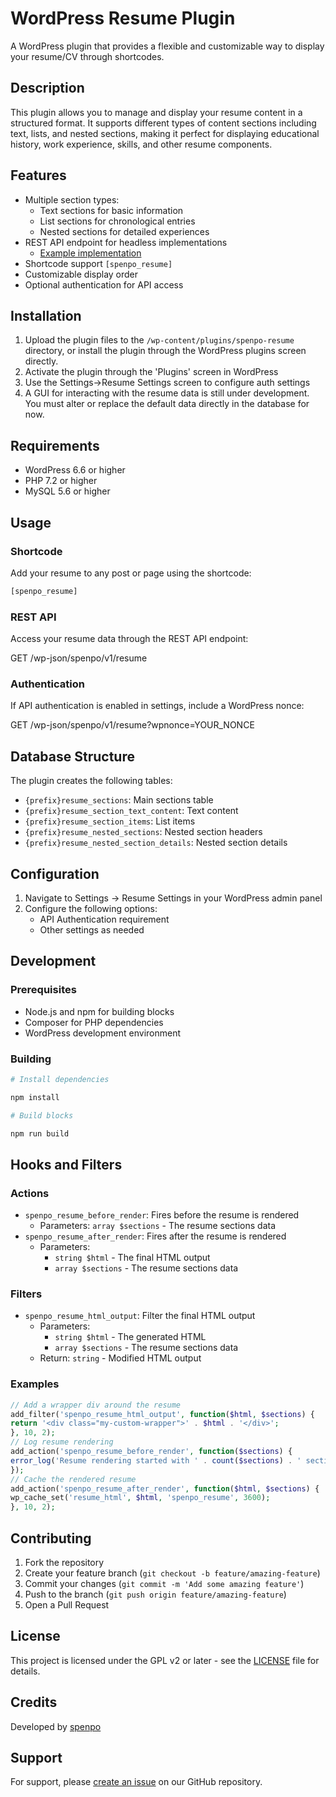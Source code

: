 # WordPress Resume Plugin

A WordPress plugin that provides a flexible and customizable way to display your resume/CV through shortcodes.

## Description

This plugin allows you to manage and display your resume content in a structured format. It supports different types of content sections including text, lists, and nested sections, making it perfect for displaying educational history, work experience, skills, and other resume components.

## Features

- Multiple section types:
  - Text sections for basic information
  - List sections for chronological entries
  - Nested sections for detailed experiences
- REST API endpoint for headless implementations
  - [Example implementation](https://spenpo.com/resume)
- Shortcode support `[spenpo_resume]`
- Customizable display order
- Optional authentication for API access

## Installation

1. Upload the plugin files to the `/wp-content/plugins/spenpo-resume` directory, or install the plugin through the WordPress plugins screen directly.
2. Activate the plugin through the 'Plugins' screen in WordPress
3. Use the Settings->Resume Settings screen to configure auth settings
4. A GUI for interacting with the resume data is still under development. You must alter or replace the default data directly in the database for now.

## Requirements

- WordPress 6.6 or higher
- PHP 7.2 or higher
- MySQL 5.6 or higher

## Usage

### Shortcode
Add your resume to any post or page using the shortcode:

```php
[spenpo_resume]
```

### REST API
Access your resume data through the REST API endpoint:

GET /wp-json/spenpo/v1/resume

### Authentication
If API authentication is enabled in settings, include a WordPress nonce:

GET /wp-json/spenpo/v1/resume?wpnonce=YOUR_NONCE

## Database Structure

The plugin creates the following tables:
- `{prefix}resume_sections`: Main sections table
- `{prefix}resume_section_text_content`: Text content
- `{prefix}resume_section_items`: List items
- `{prefix}resume_nested_sections`: Nested section headers
- `{prefix}resume_nested_section_details`: Nested section details

## Configuration

1. Navigate to Settings -> Resume Settings in your WordPress admin panel
2. Configure the following options:
   - API Authentication requirement
   - Other settings as needed

## Development

### Prerequisites
- Node.js and npm for building blocks
- Composer for PHP dependencies
- WordPress development environment

### Building

```bash
# Install dependencies

npm install

# Build blocks

npm run build
```

## Hooks and Filters

### Actions
- `spenpo_resume_before_render`: Fires before the resume is rendered
  - Parameters: `array $sections` - The resume sections data
- `spenpo_resume_after_render`: Fires after the resume is rendered
  - Parameters: 
    - `string $html` - The final HTML output
    - `array $sections` - The resume sections data

### Filters
- `spenpo_resume_html_output`: Filter the final HTML output
  - Parameters:
    - `string $html` - The generated HTML
    - `array $sections` - The resume sections data
  - Return: `string` - Modified HTML output

### Examples
```php
// Add a wrapper div around the resume
add_filter('spenpo_resume_html_output', function($html, $sections) {
return '<div class="my-custom-wrapper">' . $html . '</div>';
}, 10, 2);
// Log resume rendering
add_action('spenpo_resume_before_render', function($sections) {
error_log('Resume rendering started with ' . count($sections) . ' sections');
});
// Cache the rendered resume
add_action('spenpo_resume_after_render', function($html, $sections) {
wp_cache_set('resume_html', $html, 'spenpo_resume', 3600);
}, 10, 2);
```

## Contributing

1. Fork the repository
2. Create your feature branch (`git checkout -b feature/amazing-feature`)
3. Commit your changes (`git commit -m 'Add some amazing feature'`)
4. Push to the branch (`git push origin feature/amazing-feature`)
5. Open a Pull Request

## License

This project is licensed under the GPL v2 or later - see the [LICENSE](LICENSE) file for details.

## Credits

Developed by [spenpo](https://spenpo.com) 

## Support

For support, please [create an issue](https://github.com/spope851/spenpo-resume/issues) on our GitHub repository.